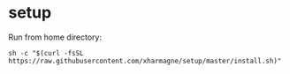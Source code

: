# setup

Run from home directory:

`sh -c "$(curl -fsSL https://raw.githubusercontent.com/xharmagne/setup/master/install.sh)"`
